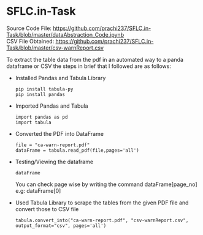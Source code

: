 # SFLC.in-Task

Source Code File:  https://github.com/prachi237/SFLC.in-Task/blob/master/dataAbstraction_Code.ipynb
<br> CSV File Obtained: https://github.com/prachi237/SFLC.in-Task/blob/master/csv-warnReport.csv


To extract the table data from the pdf in an automated way to a panda dataframe or CSV the steps in brief that I followed are as follows:

* Installed Pandas and Tabula Library
  
  ```
  pip install tabula-py
  pip install pandas
  ```
  
* Imported Pandas and Tabula
  ```
  import pandas as pd
  import tabula
  ```
* Converted the PDF into DataFrame

  ```
  file = "ca-warn-report.pdf"
  dataFrame = tabula.read_pdf(file,pages='all')
  ```

* Testing/Viewing the dataframe
  ```
  dataFrame
  ```
  You can check page wise by writing the command dataFrame[page_no] e.g: dataFrame[0]
  
* Used Tabula Library to scrape the tables from the given PDF file and convert those to CSV file
  ```
  tabula.convert_into("ca-warn-report.pdf", "csv-warnReport.csv", output_format="csv", pages='all')
  ```


